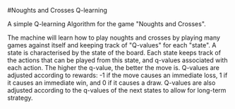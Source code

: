 #Noughts and Crosses Q-learning

A simple Q-learning Algorithm for the game "Noughts and Crosses".

The machine will learn how to play noughts and crosses by playing many games against itself and keeping track of 
"Q-values" for each "state". A state is characterised by the state of the board. Each state keeps track of the actions
that can be played from this state, and q-values associated with each action. The higher the q-value, the better the 
move is. Q-values are adjusted according to rewards: -1 if the move causes an immediate loss, 1 if it causes an 
immediate win, and 0 if it causes a draw. Q-values are also adjusted according to the q-values of the next states
to allow for long-term strategy.
